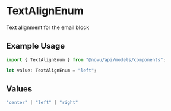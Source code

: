 # TextAlignEnum

Text alignment for the email block

## Example Usage

```typescript
import { TextAlignEnum } from "@novu/api/models/components";

let value: TextAlignEnum = "left";
```

## Values

```typescript
"center" | "left" | "right"
```